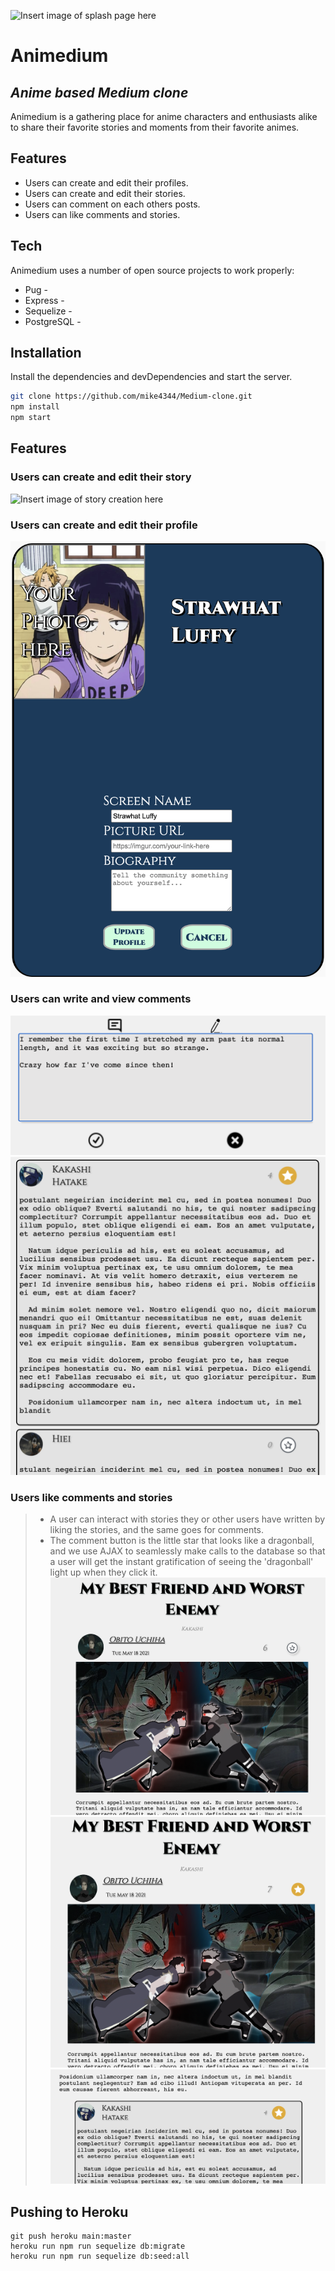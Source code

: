 ![Insert image of splash page here]()
# Animedium
## _Anime based Medium clone_


Animedium is a gathering place for anime characters and enthusiasts alike to share their favorite stories and moments from their favorite animes.

## Features

- Users can create and edit their profiles.
- Users can create and edit their stories.
- Users can comment on each others posts.
- Users can like comments and stories.

## Tech

Animedium uses a number of open source projects to work properly:

- Pug -
- Express -
- Sequelize -
- PostgreSQL -

## Installation

Install the dependencies and devDependencies and start the server.

```sh
git clone https://github.com/mike4344/Medium-clone.git
npm install
npm start

```


## Features


### Users can create and edit their story
![Insert image of story creation here]()


### Users can create and edit their profile
![Profile edit](images/Animedium-profile-edit-pic.png)


### Users can write and view comments
![Comments 1](images/Animedium-comments-pic-1.png)
![Comments 2](images/Animedium-comments-pic-2.png)

### Users like comments and stories
>* A user can interact with stories they or other users have written by liking the stories, and the same goes for comments. 
>* The comment button is the little star that looks like a dragonball, and we use AJAX to seamlessly make calls to the database so that a user will get the instant gratification of seeing the 'dragonball' light up when they click it. 
![Likes 1](images/Animedium-likes-pic-1.png)
![Likes 3](images/Animedium-likes-pic-3.png)
![Likes 2](images/Animedium-likes-pic-2.png)

## Pushing to Heroku
```
git push heroku main:master
heroku run npm run sequelize db:migrate
heroku run npm run sequelize db:seed:all
```